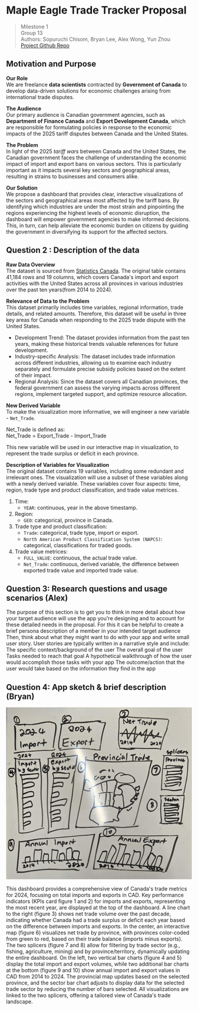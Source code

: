# Maple Eagle Trade Tracker Proposal

> Milestone 1  
> Group 13  
> Authors: Sopuruchi Chisom, Bryan Lee, Alex Wong, Yun Zhou  
> [Project Github Repo](https://github.com/UBC-MDS/DSCI-532_2025_13_Maple-Eagle-Trade-Tracker)

## Motivation and Purpose
**Our Role**  
We are freelance **data scientists** contracted by  **Government of Canada** to develop data-driven solutions for economic challenges arising from international trade disputes.

**The Audience**  
Our primary audience is Canadian government agencies, such as **Department of Finance Canada** and **Export Development Canada**, which are responsible for formulating policies in response to the economic impacts of the 2025 tariff disputes between Canada and the United States.

**The Problem**  
In light of the 2025 *tariff wars* between Canada and the United States, the Canadian government faces the challenge of understanding the economic impact of import and export bans on various sectors. This is particularly important as it impacts several key sectors and geographical areas, resulting in strains to businesses and consumers alike.

**Our Solution**  
We propose a dashboard that provides clear, interactive visualizations of the sectors and geographical areas most affected by the tariff bans. By identifying which industries are under the most strain and pinpointing the regions experiencing the highest levels of economic disruption, the dashboard will empower government agencies to make informed decisions. This, in turn, can help alleviate the economic burden on citizens by guiding the government in diversifying its support for the affected sectors.

## Question 2 : Description of the data
**Raw Data Overview**  
The dataset is sourced from [Statistics Canada](http://doi.org/10.25318/1210017501-eng). The original table contains 41,184 rows and 19 columns, which covers Canada's import and export activities with the United States across all provinces in various industries over the past ten years(from 2014 to 2024).

**Relevance of Data to the Problem**  
This dataset primarily includes time variables, regional information, trade details, and related amounts. Therefore, this dataset will be useful in three key areas for Canada when responding to the 2025 trade dispute with the United States.  
- Development Trend: The dataset provides information from the past ten years, making these historical trends valuable references for future development.
- Industry-specific Analysis: The dataset includes trade information across different industries, allowing us to examine each industry separately and formulate precise subsidy policies based on the extent of their impact.
- Regional Analysis: Since the dataset covers all Canadian provinces, the federal government can assess the varying impacts across different regions, implement targeted support, and optimize resource allocation.

**New Derived Variable**  
To make the visualization more informative, we will engineer a new variable - `Net_Trade`. 

Net_Trade is defined as:  
Net_Trade = Export_Trade - Import_Trade   

This new variable will be used in our interactive map in visualization, to represent the trade surplus or deficit in each province.

**Description of Variables for Visualization**  
The original dataset contains 19 variables, including some redundant and irrelevant ones. The visualization will use a subset of these variables along with a newly derived variable. These variables cover four aspects: time, region, trade type and product classification, and trade value metrices.
1. Time:
    - `YEAR`: continuous, year in the above timestamp.
2. Region:
    - `GEO`: categorical, province in Canada.
3. Trade type and product classification:
    - `Trade`: categorical, trade type, import or export.
    - `North American Product Classification System (NAPCS)`: categorical, classifications for traded goods.
4. Trade value metrices:
    - `FULL_VALUE`: continuous, the actual trade value.
    - `Net_Trade`: continuous, derived variable, the difference between exported trade value and imported trade value.

## Question 3: Research questions and usage scenarios (Alex)
The purpose of this section is to get you to think in more detail about how your target audience will use the app you're designing and to account for these detailed needs in the proposal.
For this it can be helpful to create a brief persona description of a member in your intended target audience
Then, think about what they might want to do with your app and write small user story. User stories are typically written in a narrative style and include:
The specific context/background of the user
The overall goal of the user
Tasks needed to reach that goal
A hypothetical walkthrough of how the user would accomplish those tasks with your app
The outcome/action that the user would take based on the information they find in the app


## Question 4: App sketch & brief description (Bryan)

![Dashboard Sketch](../img/sketch.png)

This dashboard provides a comprehensive view of Canada's trade metrics for 2024, focusing on total imports and exports in CAD. Key performance indicators (KPIs card figure 1 and 2) for imports and exports, representing the most recent year, are displayed at the top of the dashboard. A line chart to the right (figure 3) shows net trade volume over the past decade, indicating whether Canada had a trade surplus or deficit each year based on the difference between imports and exports. In the center, an interactive map (figure 6) visualizes net trade by province, with provinces color-coded from green to red, based on their trade balance (imports minus exports). The two splicers (figure 7 and 8) allow for filtering by trade sector (e.g., fishing, agriculture, mining) and by province/territory, dynamically updating the entire dashboard. On the left, two vertical bar charts (figure 4 and 5) display the total import and export volumes, while two additional bar charts at the bottom (figure 9 and 10) show annual import and export values in CAD from 2014 to 2024. The provincial map updates based on the selected province, and the sector bar chart adjusts to display data for the selected trade sector by reducing the number of bars selected. All visualizations are linked to the two splicers, offering a tailored view of Canada's trade landscape.